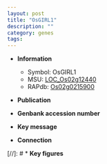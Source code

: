 ```yaml
---
layout: post
title: "OsGIRL1"
description: ""
category: genes
tags: 
---
```


* **Information**  
    + Symbol: OsGIRL1  
    + MSU: [LOC_Os02g12440](http://rice.uga.edu/cgi-bin/ORF_infopage.cgi?orf=LOC_Os02g12440)  
    + RAPdb: [Os02g0215900](http://rapdb.dna.affrc.go.jp/viewer/gbrowse_details/irgsp1?name=Os02g0215900)  

* **Publication**  

* **Genbank accession number**  

* **Key message**  

* **Connection**  

[//]: # * **Key figures**  


